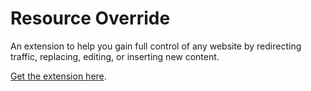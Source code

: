 # Resource Override

An extension to help you gain full control of any website by redirecting traffic, replacing, editing, or inserting new content.

[Get the extension here](https://chrome.google.com/webstore/detail/resource-override/pkoacgokdfckfpndoffpifphamojphii).
